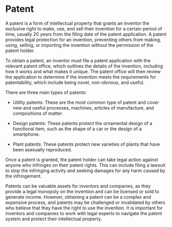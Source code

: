 # Patent

A patent is a form of intellectual property that grants an inventor the exclusive right to make, use, and sell their invention for a certain period of time, usually 20 years from the filing date of the patent application. A patent provides legal protection for an invention, preventing others from making, using, selling, or importing the invention without the permission of the patent holder.

To obtain a patent, an inventor must file a patent application with the relevant patent office, which outlines the details of the invention, including how it works and what makes it unique. The patent office will then review the application to determine if the invention meets the requirements for patentability, which include being novel, non-obvious, and useful.

There are three main types of patents:

* Utility patents: These are the most common type of patent and cover new and useful processes, machines, articles of manufacture, and compositions of matter.

* Design patents: These patents protect the ornamental design of a functional item, such as the shape of a car or the design of a smartphone.

* Plant patents: These patents protect new varieties of plants that have been asexually reproduced.

Once a patent is granted, the patent holder can take legal action against anyone who infringes on their patent rights. This can include filing a lawsuit to stop the infringing activity and seeking damages for any harm caused by the infringement.

Patents can be valuable assets for inventors and companies, as they provide a legal monopoly on the invention and can be licensed or sold to generate income. However, obtaining a patent can be a complex and expensive process, and patents may be challenged or invalidated by others who believe that they have the right to use the invention. It is important for inventors and companies to work with legal experts to navigate the patent system and protect their intellectual property.